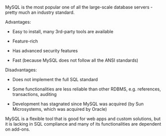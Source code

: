 MySQL is the most popular one of all the large-scale database servers - pretty much an industry standard.

Advantages:

* Easy to install, many 3rd-party tools are available

* Feature-rich

* Has advanced security features

* Fast (because MySQL does not follow all the ANSI standards)

Disadvantages:

* Does not implement the full SQL standard

* Some functionalities are less reliable than other RDBMS, e.g. references, transactions, auditing

* Development has stagnated since MySQL was acquired (by Sun Microsystems, which was acquired by Oracle)

MySQL is a flexible tool that is good for web apps and custom solutions, but it is lacking in SQL compliance and many of its functionalities are dependent on add-ons.
